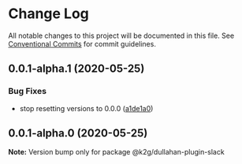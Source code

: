 # Change Log

All notable changes to this project will be documented in this file.
See [Conventional Commits](https://conventionalcommits.org) for commit guidelines.

## 0.0.1-alpha.1 (2020-05-25)


### Bug Fixes

* stop resetting versions to 0.0.0 ([a1de1a0](https://github.com/Kaartje2go/Dullahan/commit/a1de1a0273d54630e195e2dd14ed2f89bb69bfaf))





## 0.0.1-alpha.0 (2020-05-25)

**Note:** Version bump only for package @k2g/dullahan-plugin-slack
